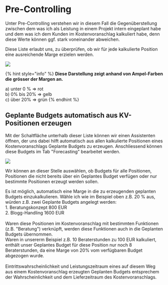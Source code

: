 # Pre-Controlling

Unter Pre-Controlling verstehen wir in diesem Fall die Gegenüberstellung zwischen dem was ich als Leistung in einem Projekt intern eingeplant habe und dem was ich dem Kunden im Kostenvoranschlag kalkuliert habe, denn diese Werte können ggf. stark voneinander abweichen.

Diese Liste erlaubt uns, zu überprüfen, ob wir für jede kalkulierte Position eine ausreichende Marge erzielen werden.

![](../../../.gitbook/assets/bildschirmfoto-2020-06-03-um-18.57.30.png)

{% hint style="info" %}
**Diese Darstellung zeigt anhand von Ampel-Farben die grösser der Margen an.**

a) unter 0 % => rot\
b) 0% bis 20% => gelb\
c) über 20% => grün
{% endhint %}

## Geplante Budgets automatisch aus KV-Positionen erzeugen

Mit der Schaltfläche unterhalb dieser Liste können wir einen Assistenten öffnen, der uns dabei hilft automatisch aus allen kalkulierte Positionen eines Kostenvoranschlags Geplante Budgets zu erzeugen. Anschliessend können diese Budgets im Tab "Forecasting" bearbeitet werden.

![](../../../.gitbook/assets/bildschirmfoto-2020-05-24-um-14.55.03.png)

Wir können an dieser Stelle auswählen, ob Budgets für alle Positionen, Positionen die nicht bereits über ein Geplantes Budget verfügen oder nur bestimmte Positionen erzeugt werden sollen.

Es ist möglich, automatisch eine Marge in die zu erzeugenden geplanten Budgets einzukalkulieren. Wähle ich wie im Beispiel oben z.B. 20 % aus, würden z.B. zwei Geplante Budgets angelegt werden:\
1\. Beratungskonzept 800 EUR\
2\. Blogg-Handling 1600 EUR\
\
Waren diese Positionen im Kostenvoranschlag mit bestimmten Funktionen (z.B. "Beratung") verknüpft, werden diese Funktionen auch in die Geplanten Budgets übernommen. \
Waren in unsererm Beispiel z.B. 10 Beraterstunden zu 100 EUR kalkuliert, enthält unser Geplantes Budget für diese Position nur noch 8 Beraterstunden, da eine Marge von 20% vom verfügbaren Budget abgezogen wurde.\
\
Eintrittswahrscheinlichkeit und Leistungszeitraum eines auf diesem Weg aus einem Kostenvoranschlag erzeugten Geplanten Budgets entsprechem der Wahrscheinlichkeit und dem Lieferzeitraum des Kostenvoranschlags.
